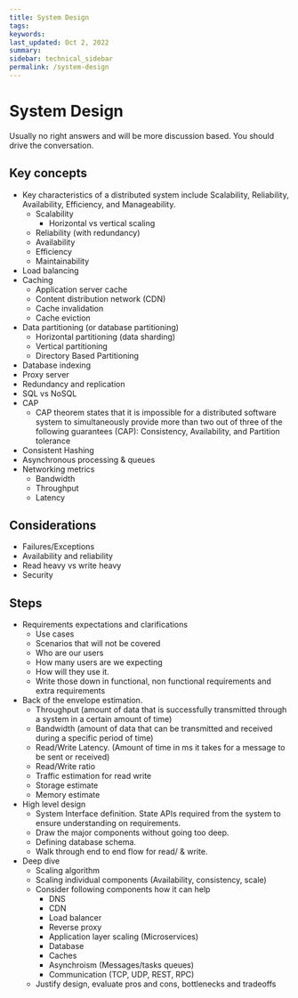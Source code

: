 ```yaml
---
title: System Design
tags: 
keywords: 
last_updated: Oct 2, 2022
summary: 
sidebar: technical_sidebar
permalink: /system-design
---
```



# System Design
Usually no right answers and will be more discussion based. You should drive the conversation.

## Key concepts
- Key characteristics of a distributed system include Scalability, Reliability, Availability, Efficiency, and Manageability. 
  - Scalability
    - Horizontal vs vertical scaling
  - Reliability (with redundancy)
  - Availability
  - Efficiency
  - Maintainability
- Load balancing
- Caching 
  - Application server cache
  - Content distribution network (CDN)
  - Cache invalidation
  - Cache eviction
- Data partitioning (or database partitioning)
  - Horizontal partitioning (data sharding)
  - Vertical partitioning
  - Directory Based Partitioning
- Database indexing
- Proxy server
- Redundancy and replication
- SQL vs NoSQL
- CAP 
  - CAP theorem states that it is impossible for a distributed software system to simultaneously provide more than two out of three of the following guarantees (CAP): Consistency, Availability, and Partition tolerance
- Consistent Hashing
- Asynchronous processing & queues
- Networking metrics
  - Bandwidth
  - Throughput
  - Latency


## Considerations
- Failures/Exceptions
- Availability and reliability 
- Read heavy vs write heavy
- Security


## Steps
- Requirements expectations and clarifications  
  - Use cases
  - Scenarios that will not be covered
  - Who are our users
  - How many users are we expecting
  - How will they use it.
  - Write those down in functional, non functional requirements and extra requirements
- Back of the envelope estimation. 
  - Throughput (amount of data that is successfully transmitted through a system in a certain amount of time)
  - Bandwidth (amount of data that can be transmitted and received during a specific period of time)
  - Read/Write Latency. (Amount of time in ms it takes for a message to be sent or received)
  - Read/Write ratio
  - Traffic estimation for read write
  - Storage estimate
  - Memory estimate
- High level design
  - System Interface definition. State APIs required from the system to ensure understanding on requirements.
  - Draw the major components without going too deep.
  - Defining database schema.
  - Walk through end to end flow for read/ & write.
- Deep dive
  - Scaling algorithm
  - Scaling individual components (Availability, consistency, scale) 
  - Consider following components how it can help
    - DNS
    - CDN
    - Load balancer
    - Reverse proxy
    - Application layer scaling (Microservices)
    - Database
    - Caches
    - Asynchroism (Messages/tasks queues)
    - Communication (TCP, UDP, REST, RPC)
  - Justify design, evaluate pros and cons, bottlenecks and tradeoffs